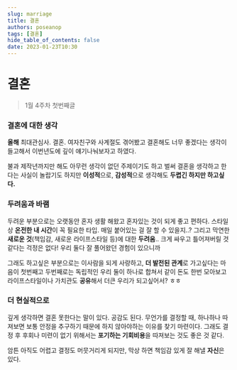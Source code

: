 ```yaml
---
slug: marriage
title: 결혼
authors: poseanop
tags: [결혼]
hide_table_of_contents: false
date: 2023-01-23T10:30
---
```


# 결혼

> 1월 4주차 첫번째글

### 결혼에 대한 생각

**올해** 최대관심사. 결혼. 여자친구와 사계절도 겪어봤고 결혼해도 너무 좋겠다는 생각이 들고해서 이번년도에 깊이 얘기나눠보자고 하였다.

불과 제작년까지만 해도 아무런 생각이 없던 주제이기도 하고 벌써 결혼을 생각하고 한다는 사실이 놀랍기도 하지만 **이성적**으로, **감성적**으로 생각해도 **두렵긴 하지만 하고싶다.**

### 두려움과 바램

두려운 부분으로는 오랫동안 혼자 생활 해왔고 혼자있는 것이 되게 좋고 편하다. 스타일상 **온전한 내 시간**이 꼭 필요한 타입. 매일 붙어있는 걸 잘 할 수 있을지..? 그리고 막연한 **새로운 것**(책임감, 새로운 라이프스타일 등)에 대한 **두려움**.. 크게 싸우고 틀어져버릴 것 같다는 걱정은 없다! 우리 둘다 잘 풀어왔던 경험이 있으니까

그래도 하고싶은 부분으로는 이사람을 되게 사랑하고, **더 발전된 관계**로 가고싶다는 마음이 첫번째고 두번째로는 독립적인 우리 둘이 하나로 합쳐서 같이 돈도 한번 모아보고 라이프스타일이나 가치관도 **공유**해서 더큰 우리가 되고싶어서? ㅎㅎ

### 더 현실적으로

깊게 생각하면 결혼 못한다는 말이 있다. 공감도 된다. 무언가를 결정할 때, 하나하나 따져보면 보통 안정을 추구하기 때문에 하지 않아야하는 이유를 찾기 마련이다. 그래도 결정 후 후회나 미련이 없기 위해서는 **포기하는 기회비용**을 따져보는 것도 좋은 것 같다.

암튼 아직도 어렵고 결정도 머뭇거리게 되지만, 막상 하면 책임감 있게 잘 해낼 **자신**은 있다.
